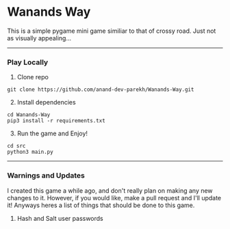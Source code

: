 # Wanands Way

This is a simple pygame mini game similiar to that of crossy road. Just not as visually appealing...


---
### Play Locally

1) Clone repo
```
git clone https://github.com/anand-dev-parekh/Wanands-Way.git
```
2) Install dependencies
```
cd Wanands-Way
pip3 install -r requirements.txt
```
3) Run the game and Enjoy! 
```
cd src
python3 main.py
```

---

### Warnings and Updates
I created this game a while ago, and don't really plan on making any new changes to it. However, if you would like, make a pull request and I'll update it! Anyways heres a list of things that should be done to this game.

1) Hash and Salt user passwords
